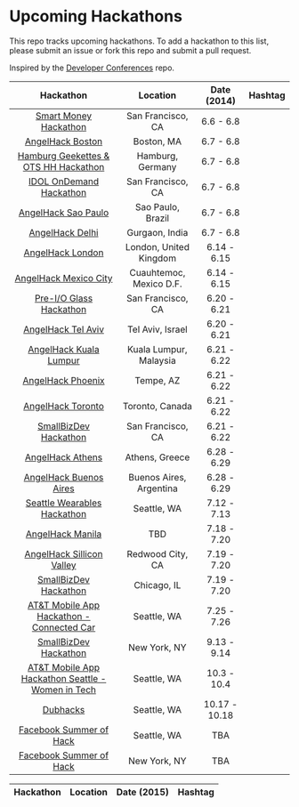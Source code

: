 Upcoming Hackathons
=====================

This repo tracks upcoming hackathons. To add a hackathon to this list, please submit an issue or fork this repo and submit a pull request.

Inspired by the [Developer Conferences](https://github.com/MurtzaM/Developer-Conferences) repo.

| Hackathon                                                | Location        | Date (2014)            | Hashtag    |
| :--------------------------------------------------------------: |:-------------:  | :---------------------:| :----------:| 
| [Smart Money Hackathon](http://www.eventbrite.com/e/smart-money-hackathon-registration-11443791689) | San Francisco, CA | 6.6 - 6.8 | |
| [AngelHack Boston](http://www.angelhack.com/event/angelhack-boston-spring-2014/) | Boston, MA | 6.7 - 6.8 | |
| [Hamburg Geekettes & OTS HH Hackathon](http://hamburg-hackathon.de/hackathon/) | Hamburg, Germany | 6.7 - 6.8 | |
| [IDOL OnDemand Hackathon](http://www.eventbrite.com/e/idol-ondemand-hackathon-unleashing-innovation-and-breaking-boundaries-tickets-10845853239) | San Francisco, CA | 6.7 - 6.8 | |
| [AngelHack Sao Paulo](http://www.angelhack.com/event/angelhack-sao-paulo-spring-2014/) | Sao Paulo, Brazil | 6.7 - 6.8 | |
| [AngelHack Delhi](http://www.angelhack.com/event/angelhackdelhispring-2014/) | Gurgaon, India | 6.7 - 6.8 | |
| [AngelHack London](http://www.angelhack.com/event/angelhack-london-spring-2014/) | London, United Kingdom | 6.14 - 6.15 | |
| [AngelHack Mexico City](http://www.angelhack.com/event/angelhack-mexico-city-spring-2014/) | Cuauhtemoc, Mexico D.F. | 6.14 - 6.15 | |
| [Pre-I/O Glass Hackathon](https://www.eventbrite.com/e/pre-io-google-glass-hackathon-tickets-11494645795) | San Francisco, CA | 6.20 - 6.21 | |
| [AngelHack Tel Aviv](http://www.angelhack.com/event/angelhack-tel-aviv-spring-2014/) | Tel Aviv, Israel | 6.20 - 6.21 | |
| [AngelHack Kuala Lumpur](http://www.angelhack.com/event/angelhack-kuala-lumpur-spring-2014/) | Kuala Lumpur, Malaysia | 6.21 - 6.22 | |
| [AngelHack Phoenix](http://www.angelhack.com/event/angelhack-phoenix-arizona-spring-2014/) | Tempe, AZ | 6.21 - 6.22 | |
| [AngelHack Toronto](http://www.angelhack.com/event/angelhack-toronto-spring-2014/) | Toronto, Canada | 6.21 - 6.22 | |
| [SmallBizDev Hackathon](http://smallbizdevhackathon.com/event/san-francisco/) | San Francisco, CA | 6.21 - 6.22 | |
| [AngelHack Athens](http://www.angelhack.com/event/angelhackathensspring-2014/) | Athens, Greece | 6.28 - 6.29 | |
| [AngelHack Buenos Aires](http://www.angelhack.com/event/angelhack-buenos-aires-spring-2014/) | Buenos Aires, Argentina | 6.28 - 6.29 | |
| [Seattle Wearables Hackathon](http://www.meetup.com/Seattle-Hackathons/events/184601052/) | Seattle, WA | 7.12 - 7.13 | |
| [AngelHack Manila](http://www.angelhack.com/event/angelhackmanilaspring-2014/) | TBD | 7.18 - 7.20 | |
| [AngelHack Sillicon Valley](http://www.angelhack.com/event/angelhack-silicon-valley-spring-2014/) | Redwood City, CA | 7.19 - 7.20 | |
| [SmallBizDev Hackathon](http://smallbizdevhackathon.com/event/chicago/) | Chicago, IL | 7.19 - 7.20 | |
| [AT&T Mobile App Hackathon - Connected Car](http://www.eventbrite.com/e/att-mobile-app-hackathon-connected-car-seattle-tickets-11385922601) | Seattle, WA | 7.25 - 7.26 | |
| [SmallBizDev Hackathon](http://smallbizdevhackathon.com/event/new-york/) | New York, NY | 9.13 - 9.14 | |
| [AT&T Mobile App Hackathon Seattle - Women in Tech](https://www.eventbrite.com/e/att-mobile-app-hackathon-seattle-women-in-tech-tickets-10931489379) | Seattle, WA | 10.3 - 10.4 | |
| [Dubhacks](http://dubhacks.co/) | Seattle, WA | 10.17 - 10.18 | |
| [Facebook Summer of Hack](facebook.com/hackathon) | Seattle, WA | TBA | |
| [Facebook Summer of Hack](facebook.com/hackathon) | New York, NY | TBA | |

| Hackathon                                                | Location        | Date (2015)            | Hashtag    |
| :--------------------------------------------------------------: |:-------------:  | :---------------------:| :----------:| 
